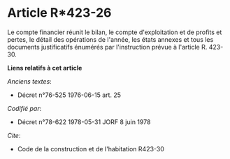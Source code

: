 # Article R*423-26

Le compte financier réunit le bilan, le compte d'exploitation et de profits et pertes, le détail des opérations de l'année,
les états annexes et tous les documents justificatifs énumérés par l'instruction prévue à l'article R. 423-30.

**Liens relatifs à cet article**

_Anciens textes_:

  - Décret n°76-525 1976-06-15 art. 25

_Codifié par_:

  - Décret n°78-622 1978-05-31 JORF 8 juin 1978

_Cite_:

  - Code de la construction et de l'habitation R423-30

